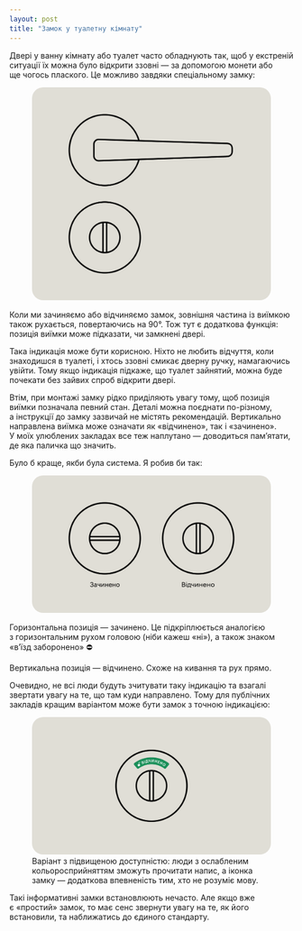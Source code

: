 ```yaml
---
layout: post
title: "Замок у туалетну кімнату"
---
```


Двері у ванну кімнату або туалет часто обладнують так, щоб у екстреній ситуації їх можна було відкрити ззовні — за допомогою монети або ще чогось плаского. Це можливо завдяки спеціальному замку:

<figure>
  <img src="/i/blog/wc-door-locks/doors@2x.png" style="border-radius: 20px;" alt="Сантехнічниий замок">
</figure>

Коли ми зачиняємо або відчиняємо замок, зовнішня частина із виїмкою також рухається, повертаючись на 90°. Тож тут є додаткова функція: позиція виїмки може підказати, чи замкнені двері.

<!-- more -->

Така індикація може бути корисною. Ніхто не любить відчуття, коли знаходишся в туалеті, і хтось ззовні смикає дверну ручку, намагаючись увійти. Тому якщо індикація підкаже, що туалет зайнятий, можна буде почекати без зайвих спроб відкрити двері.

Втім, при монтажі замку рідко приділяють увагу тому, щоб позиція виїмки позначала певний стан. Деталі можна поєднати по-різному, а інструкції до замку зазвичай не містять рекомендацій. Вертикально направлена виїмка може означати як «відчинено», так і «зачинено». У моїх улюблених закладах все теж наплутано — доводиться пам’ятати, де яка паличка що значить.

Було б краще, якби була система. Я робив би так:

<figure>
  <img src="/i/blog/wc-door-locks/statuses@2x.png" style="border-radius: 20px;" alt="">
</figure>

Горизонтальна позиція — зачинено. Це підкріплюється аналогією з горизонтальним рухом головою (ніби кажеш «ні»), а також знаком «в’їзд заборонено» ⛔️

Вертикальна позиція — відчинено. Схоже на кивання та рух прямо.

<!-- Це як із вимикачами світла: роблять по-різному, але більшість людей в нашій країні звикла натискати верхню частину вимикача, щоб увімкнути світло. -->

Очевидно, не всі люди будуть зчитувати таку індикацію та взагалі звертати увагу на те, що там куди направлено. Тому для публічних закладів кращим варіантом може бути замок з точною індикацією:

<!-- Написи відчинено/зачинено, іконки, колір, спрацювали би більш однозначно. Але мені подобається мати систему і наближатись до логічного стандарту. Це як із вимикачами світла: роблять по-різному, але більшість людей в нашій країні звикла натискати верхню частину вимикача, щоб увімкнути світло. -->

<figure>
  <!-- <img src="/i/blog/wc-door-locks/in-use.webp" alt=""> -->
  <img src="/i/blog/wc-door-locks/in-use@2x.png" style="border-radius: 20px;" alt="">
  <figcaption>Варіант з підвищеною доступністю: люди з ослабленим кольоросприйняттям зможуть прочитати напис, а іконка замку — додаткова впевненість тим, хто не розуміє мову.</figcaption>
</figure>

Такі інформативні замки встановлюють нечасто. Але якщо вже є «простий» замок, то має сенс звернути увагу на те, як його встановили, та наближатись до єдиного стандарту. <!-- Як із вимикачами світла: щоб увімкнути світло, більшість моїх читачів звикла натискати верхню частину вимикача. -->

<!--Допомагати людям зрозуміти, у якому стані знаходиться система — [дуже важливо](https://www.nngroup.com/articles/visibility-system-status/).-->

<!-- Додаткове читання? -->


